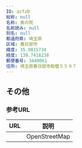 ```yaml
---
ID: azfzD
総称: null
名称: 奥の院
名称読み: null
別名: null
都道府県: 埼玉県
区域: 春日部市
緯度: 35.9815734
経度: 139.7418238
郵便番号: 3440061
住所: 埼玉県春日部市粕壁５５９７
---
```


## その他

### 参考URL

| URL | 説明          |
| --- | ------------- |
|     | OpenStreetMap |

